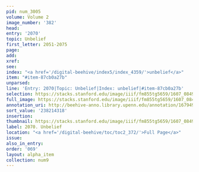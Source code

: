 ```yaml
---
pid: num_3005
volume: Volume 2
image_number: '382'
head:
entry: '2070'
topic: Unbelief
first_letter: 2051-2075
page:
add:
xref:
see:
index: "<a href='/digital-beehive/index5/index_4359/'>unbelief</a>"
item: "#item-87cb0a27b"
unparsed:
line: 'Entry: 2070|Topic: Unbelief|Index: unbelief|#item-87cb0a27b'
selection: https://stacks.stanford.edu/image/iiif/fm855tg5659/1607_0849/828,4318,2874,272/full/0/default.jpg
full_image: https://stacks.stanford.edu/image/iiif/fm855tg5659/1607_0849/full/full/0/default.jpg
annotation_uri: http://beehive-anno.library.upenn.edu/annotation/1679498911918
sort_value: '238214318'
insertion:
thumbnail: https://stacks.stanford.edu/image/iiif/fm855tg5659/1607_0849/828,4318,600,180/250,/0/default.jpg
label: 2070. Unbelief
location: "<a href='/digital-beehive/toc/toc2_372/'>Full Page</a>"
issue:
also_in_entry:
order: '069'
layout: alpha_item
collection: num9
---
```

